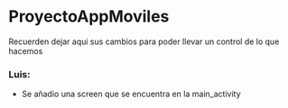 ﻿# ProyectoAppMoviles
Recuerden dejar aqui sus cambios para poder llevar un control de lo que hacemos

### Luis:
- Se añadio una screen que se encuentra en la main_activity
  
